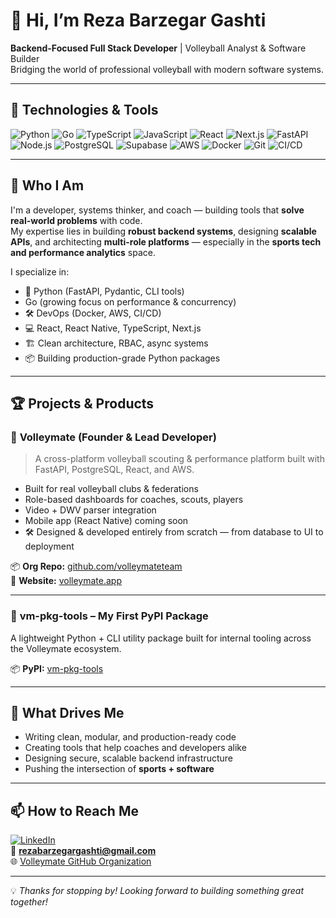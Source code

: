 # 👋 Hi, I’m Reza Barzegar Gashti

**Backend-Focused Full Stack Developer** | Volleyball Analyst & Software Builder  
Bridging the world of professional volleyball with modern software systems.

---

## 🔧 Technologies & Tools

![Python](https://img.shields.io/badge/Python-3776AB?style=for-the-badge&logo=python&logoColor=white)
![Go](https://img.shields.io/badge/-Go-00ADD8?style=for-the-badge&logo=go)
![TypeScript](https://img.shields.io/badge/TypeScript-007ACC?style=for-the-badge&logo=typescript&logoColor=white)
![JavaScript](https://img.shields.io/badge/JavaScript-F7DF1E?style=for-the-badge&logo=javascript&logoColor=black)
![React](https://img.shields.io/badge/React-20232A?style=for-the-badge&logo=react&logoColor=61DAFB)
![Next.js](https://img.shields.io/badge/Next.js-000000?style=for-the-badge&logo=nextdotjs&logoColor=white)
![FastAPI](https://img.shields.io/badge/FastAPI-009688?style=for-the-badge&logo=fastapi&logoColor=white)
![Node.js](https://img.shields.io/badge/Node.js-339933?style=for-the-badge&logo=nodedotjs&logoColor=white)
![PostgreSQL](https://img.shields.io/badge/PostgreSQL-336791?style=for-the-badge&logo=postgresql&logoColor=white)
![Supabase](https://img.shields.io/badge/Supabase-3ECF8E?style=for-the-badge&logo=supabase&logoColor=white)
![AWS](https://img.shields.io/badge/AWS-232F3E?style=for-the-badge&logo=amazonaws&logoColor=white)
![Docker](https://img.shields.io/badge/Docker-2496ED?style=for-the-badge&logo=docker&logoColor=white)
![Git](https://img.shields.io/badge/Git-F05032?style=for-the-badge&logo=git&logoColor=white)
![CI/CD](https://img.shields.io/badge/CI%2FCD-2088FF?style=for-the-badge&logo=githubactions&logoColor=white)

---

## 🧠 Who I Am

I'm a developer, systems thinker, and coach — building tools that **solve real-world problems** with code.  
My expertise lies in building **robust backend systems**, designing **scalable APIs**, and architecting **multi-role platforms** — especially in the **sports tech and performance analytics** space.

I specialize in:
- 🐍 Python (FastAPI, Pydantic, CLI tools)
- Go (growing focus on performance & concurrency)
- 🛠️ DevOps (Docker, AWS, CI/CD)
- 💻 React, React Native, TypeScript, Next.js
- 🏗️ Clean architecture, RBAC, async systems
- 📦 Building production-grade Python packages

---

## 🏆 Projects & Products

### 🏐 **Volleymate** (Founder & Lead Developer)

> A cross-platform volleyball scouting & performance platform built with FastAPI, PostgreSQL, React, and AWS.

- Built for real volleyball clubs & federations
- Role-based dashboards for coaches, scouts, players
- Video + DWV parser integration
- Mobile app (React Native) coming soon
- 🛠️ Designed & developed entirely from scratch — from database to UI to deployment

📦 **Org Repo:** [github.com/volleymateteam](https://github.com/volleymateteam)  
📘 **Website:** [volleymate.app](https://www.volleymate.app)

---

### 🔧 **vm-pkg-tools** – My First PyPI Package

A lightweight Python + CLI utility package built for internal tooling across the Volleymate ecosystem.

📦 **PyPI:** [vm-pkg-tools](https://pypi.org/project/vm-pkg-tools/)  

---

## 🧩 What Drives Me

- Writing clean, modular, and production-ready code  
- Creating tools that help coaches and developers alike  
- Designing secure, scalable backend infrastructure  
- Pushing the intersection of **sports + software**

---

## 📫 How to Reach Me

[![LinkedIn](https://img.shields.io/badge/LinkedIn-0077B5?style=for-the-badge&logo=linkedin&logoColor=white)](https://www.linkedin.com/in/reza-barzegar-gashti/)  
📧 **rezabarzegargashti@gmail.com**  
🌐 [Volleymate GitHub Organization](https://github.com/volleymateteam)

---

💡 *Thanks for stopping by! Looking forward to building something great together!*
